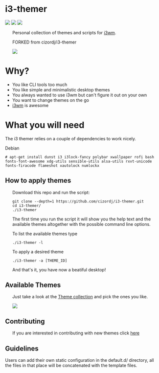 <h1>i3-themer</h1>

![](https://img.shields.io/github/last-commit/cizordj/i3wm-themer/master)
![](https://img.shields.io/github/license/cizordj/i3wm-themer)
![](https://img.shields.io/github/languages/top/cizordj/i3wm-themer?label=bash)

<ul>
Personal collection of themes and scripts for <a href="https://www.i3wm.org">i3wm</a>.

FORKED from cizordj/i3-themer


![](assets/screenshots/workflow.gif?raw=true)
</ul>

<h1>Why?</h1>
<ul>
<li>You like CLI tools too much</li>
<li>You like simple and minimalistic desktop themes</li>
<li>You always wanted to use i3wm but can't figure it out on your own</li>
<li>You want to change themes on the go</li>
<li><a href="https://www.i3wm.org">i3wm</a> is awesome</li>
</ul>

<h1>What you will need</h1>

<P>The i3 themer relies on a couple of dependencies to work nicely.</p>
<p>Debian</p>

    # apt-get install dunst i3 i3lock-fancy polybar xwallpaper rofi bash fonts-font-awesome xdg-utils sensible-utils alsa-utils rxvt-unicode fonts-firacode flameshot xautolock numlockx

<h2>How to apply themes</h2>
<ul>

Download this repo and run the script:

    git clone --depth=1 https://github.com/cizordj/i3-themer.git
    cd i3-themer/
    ./i3-themer

The first time you run the script it will show you the help text and the available
themes altogether with the possible command line options.

To list the available themes type
    
    ./i3-themer -l

To apply a desired theme
    
    ./i3-themer -a [THEME_ID]

And that's it, you have now a beatiful desktop!
</ul>

<h2>Available Themes</h2>
<ul>
Just take a look at the <a href="themes/">Theme collection</a> and pick the ones you like.

![](assets/screenshots/themepreview.png?raw=true)

</ul>
<h2>Contributing</h2>
<ul>
If you are interested in contributing with new themes
click <a href="https://github.com/cizordj/i3wm-themer/tree/master/assets/templates">here</a>
</ul>

<h2>Guidelines</h2>
Users can add their own static configuration in the default.d/ directory, all
the files in that place will be concatenated with the template files.
